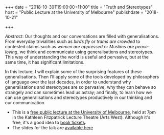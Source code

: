 +++
date = "2018-10-30T19:00:00+11:00"
title = "Truth and Stereotypes"
host = "Public Lecture at the University of Melbourne"
publishdate = "2018-10-21"

+++

*Abstract*: Our thoughts and our conversations are filled with generalisations. From everyday trivialities such as *birds fly* or *trams are crowded* to contested claims such as *women are oppressed* or *Muslims are peace-loving*, we think and communicate using generalisations and stereotypes. This way of understanding the world is useful and pervasive, but at the same time, it has significant limitations.

In this lecture, I will explain some of the surprising features of these generalisations. Then I'll apply some of the tools developed by philosophers of language over the last decades, in order to understand why generalisations and stereotypes are so pervasive; why they can behave so strangely and can sometimes lead us astray; and finally, to learn how we can use generalisations and stereotypes productively in our thinking and our communication.


* This is a [free public lecture at the University of Melbourne](https://events.unimelb.edu.au/events/11429-truth-and-stereotypes), held at 7pm in the Kathleen Fitzpatrick Lecture Theatre (Arts West). Although it's free, it's a good idea to [book tickets](http://alumni.online.unimelb.edu.au/GRestall).
* The slides for the talk are [available here](/slides/truth-and-stereotypes.pdf)